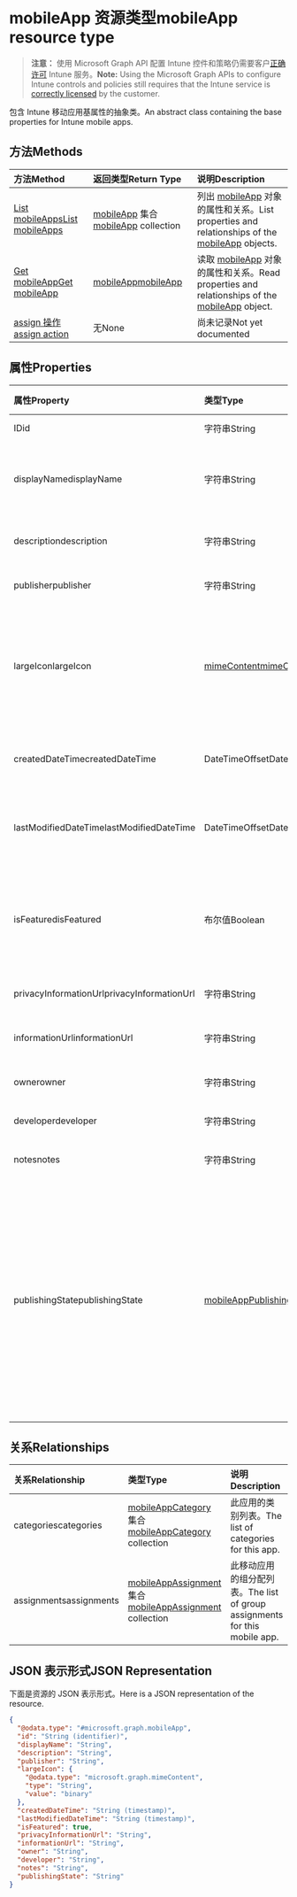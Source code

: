 # <a name="mobileapp-resource-type"></a><span data-ttu-id="efd6c-101">mobileApp 资源类型</span><span class="sxs-lookup"><span data-stu-id="efd6c-101">mobileApp resource type</span></span>

> <span data-ttu-id="efd6c-102">**注意：** 使用 Microsoft Graph API 配置 Intune 控件和策略仍需要客户[正确许可](https://go.microsoft.com/fwlink/?linkid=839381) Intune 服务。</span><span class="sxs-lookup"><span data-stu-id="efd6c-102">**Note:** Using the Microsoft Graph APIs to configure Intune controls and policies still requires that the Intune service is [correctly licensed](https://go.microsoft.com/fwlink/?linkid=839381) by the customer.</span></span>

<span data-ttu-id="efd6c-103">包含 Intune 移动应用基属性的抽象类。</span><span class="sxs-lookup"><span data-stu-id="efd6c-103">An abstract class containing the base properties for Intune mobile apps.</span></span>
## <a name="methods"></a><span data-ttu-id="efd6c-104">方法</span><span class="sxs-lookup"><span data-stu-id="efd6c-104">Methods</span></span>
|<span data-ttu-id="efd6c-105">方法</span><span class="sxs-lookup"><span data-stu-id="efd6c-105">Method</span></span>|<span data-ttu-id="efd6c-106">返回类型</span><span class="sxs-lookup"><span data-stu-id="efd6c-106">Return Type</span></span>|<span data-ttu-id="efd6c-107">说明</span><span class="sxs-lookup"><span data-stu-id="efd6c-107">Description</span></span>|
|:---|:---|:---|
|[<span data-ttu-id="efd6c-108">List mobileApps</span><span class="sxs-lookup"><span data-stu-id="efd6c-108">List mobileApps</span></span>](../api/intune_apps_mobileapp_list.md)|<span data-ttu-id="efd6c-109">[mobileApp](../resources/intune_apps_mobileapp.md) 集合</span><span class="sxs-lookup"><span data-stu-id="efd6c-109">[mobileApp](../resources/intune_apps_mobileapp.md) collection</span></span>|<span data-ttu-id="efd6c-110">列出 [mobileApp](../resources/intune_apps_mobileapp.md) 对象的属性和关系。</span><span class="sxs-lookup"><span data-stu-id="efd6c-110">List properties and relationships of the [mobileApp](../resources/intune_apps_mobileapp.md) objects.</span></span>|
|[<span data-ttu-id="efd6c-111">Get mobileApp</span><span class="sxs-lookup"><span data-stu-id="efd6c-111">Get mobileApp</span></span>](../api/intune_apps_mobileapp_get.md)|[<span data-ttu-id="efd6c-112">mobileApp</span><span class="sxs-lookup"><span data-stu-id="efd6c-112">mobileApp</span></span>](../resources/intune_apps_mobileapp.md)|<span data-ttu-id="efd6c-113">读取 [mobileApp](../resources/intune_apps_mobileapp.md) 对象的属性和关系。</span><span class="sxs-lookup"><span data-stu-id="efd6c-113">Read properties and relationships of the [mobileApp](../resources/intune_apps_mobileapp.md) object.</span></span>|
|[<span data-ttu-id="efd6c-114">assign 操作</span><span class="sxs-lookup"><span data-stu-id="efd6c-114">assign action</span></span>](../api/intune_apps_mobileapp_assign.md)|<span data-ttu-id="efd6c-115">无</span><span class="sxs-lookup"><span data-stu-id="efd6c-115">None</span></span>|<span data-ttu-id="efd6c-116">尚未记录</span><span class="sxs-lookup"><span data-stu-id="efd6c-116">Not yet documented</span></span>|

## <a name="properties"></a><span data-ttu-id="efd6c-117">属性</span><span class="sxs-lookup"><span data-stu-id="efd6c-117">Properties</span></span>
|<span data-ttu-id="efd6c-118">属性</span><span class="sxs-lookup"><span data-stu-id="efd6c-118">Property</span></span>|<span data-ttu-id="efd6c-119">类型</span><span class="sxs-lookup"><span data-stu-id="efd6c-119">Type</span></span>|<span data-ttu-id="efd6c-120">说明</span><span class="sxs-lookup"><span data-stu-id="efd6c-120">Description</span></span>|
|:---|:---|:---|
|<span data-ttu-id="efd6c-121">ID</span><span class="sxs-lookup"><span data-stu-id="efd6c-121">id</span></span>|<span data-ttu-id="efd6c-122">字符串</span><span class="sxs-lookup"><span data-stu-id="efd6c-122">String</span></span>|<span data-ttu-id="efd6c-123">实体的键。</span><span class="sxs-lookup"><span data-stu-id="efd6c-123">Key of the entity.</span></span>|
|<span data-ttu-id="efd6c-124">displayName</span><span class="sxs-lookup"><span data-stu-id="efd6c-124">displayName</span></span>|<span data-ttu-id="efd6c-125">字符串</span><span class="sxs-lookup"><span data-stu-id="efd6c-125">String</span></span>|<span data-ttu-id="efd6c-126">管理员提供或导入的应用标题。</span><span class="sxs-lookup"><span data-stu-id="efd6c-126">The admin provided or imported title of the app.</span></span>|
|<span data-ttu-id="efd6c-127">description</span><span class="sxs-lookup"><span data-stu-id="efd6c-127">description</span></span>|<span data-ttu-id="efd6c-128">字符串</span><span class="sxs-lookup"><span data-stu-id="efd6c-128">String</span></span>|<span data-ttu-id="efd6c-129">应用的说明。</span><span class="sxs-lookup"><span data-stu-id="efd6c-129">The description of the app.</span></span>|
|<span data-ttu-id="efd6c-130">publisher</span><span class="sxs-lookup"><span data-stu-id="efd6c-130">publisher</span></span>|<span data-ttu-id="efd6c-131">字符串</span><span class="sxs-lookup"><span data-stu-id="efd6c-131">String</span></span>|<span data-ttu-id="efd6c-132">应用的发布者。</span><span class="sxs-lookup"><span data-stu-id="efd6c-132">The publisher of the app.</span></span>|
|<span data-ttu-id="efd6c-133">largeIcon</span><span class="sxs-lookup"><span data-stu-id="efd6c-133">largeIcon</span></span>|[<span data-ttu-id="efd6c-134">mimeContent</span><span class="sxs-lookup"><span data-stu-id="efd6c-134">mimeContent</span></span>](../resources/intune_shared_mimecontent.md)|<span data-ttu-id="efd6c-135">要显示在应用详细信息中并用于图标上传的大图标。</span><span class="sxs-lookup"><span data-stu-id="efd6c-135">The large icon, to be displayed in the app details and used for upload of the icon.</span></span>|
|<span data-ttu-id="efd6c-136">createdDateTime</span><span class="sxs-lookup"><span data-stu-id="efd6c-136">createdDateTime</span></span>|<span data-ttu-id="efd6c-137">DateTimeOffset</span><span class="sxs-lookup"><span data-stu-id="efd6c-137">DateTimeOffset</span></span>|<span data-ttu-id="efd6c-138">创建应用的日期和时间。</span><span class="sxs-lookup"><span data-stu-id="efd6c-138">The date and time the app was created.</span></span>|
|<span data-ttu-id="efd6c-139">lastModifiedDateTime</span><span class="sxs-lookup"><span data-stu-id="efd6c-139">lastModifiedDateTime</span></span>|<span data-ttu-id="efd6c-140">DateTimeOffset</span><span class="sxs-lookup"><span data-stu-id="efd6c-140">DateTimeOffset</span></span>|<span data-ttu-id="efd6c-141">上次修改应用的日期和时间。</span><span class="sxs-lookup"><span data-stu-id="efd6c-141">The date and time the app was last modified.</span></span>|
|<span data-ttu-id="efd6c-142">isFeatured</span><span class="sxs-lookup"><span data-stu-id="efd6c-142">isFeatured</span></span>|<span data-ttu-id="efd6c-143">布尔值</span><span class="sxs-lookup"><span data-stu-id="efd6c-143">Boolean</span></span>|<span data-ttu-id="efd6c-144">指示应用是否被管理员标记为特色的值。</span><span class="sxs-lookup"><span data-stu-id="efd6c-144">The value indicating whether the app is marked as featured by the admin.</span></span>|
|<span data-ttu-id="efd6c-145">privacyInformationUrl</span><span class="sxs-lookup"><span data-stu-id="efd6c-145">privacyInformationUrl</span></span>|<span data-ttu-id="efd6c-146">字符串</span><span class="sxs-lookup"><span data-stu-id="efd6c-146">String</span></span>|<span data-ttu-id="efd6c-147">隐私声明 Url。</span><span class="sxs-lookup"><span data-stu-id="efd6c-147">The privacy statement Url.</span></span>|
|<span data-ttu-id="efd6c-148">informationUrl</span><span class="sxs-lookup"><span data-stu-id="efd6c-148">informationUrl</span></span>|<span data-ttu-id="efd6c-149">字符串</span><span class="sxs-lookup"><span data-stu-id="efd6c-149">String</span></span>|<span data-ttu-id="efd6c-150">详细信息 Url。</span><span class="sxs-lookup"><span data-stu-id="efd6c-150">The more information Url.</span></span>|
|<span data-ttu-id="efd6c-151">owner</span><span class="sxs-lookup"><span data-stu-id="efd6c-151">owner</span></span>|<span data-ttu-id="efd6c-152">字符串</span><span class="sxs-lookup"><span data-stu-id="efd6c-152">String</span></span>|<span data-ttu-id="efd6c-153">应用的所有者。</span><span class="sxs-lookup"><span data-stu-id="efd6c-153">The owner of the app.</span></span>|
|<span data-ttu-id="efd6c-154">developer</span><span class="sxs-lookup"><span data-stu-id="efd6c-154">developer</span></span>|<span data-ttu-id="efd6c-155">字符串</span><span class="sxs-lookup"><span data-stu-id="efd6c-155">String</span></span>|<span data-ttu-id="efd6c-156">应用的开发者。</span><span class="sxs-lookup"><span data-stu-id="efd6c-156">The developer of the app.</span></span>|
|<span data-ttu-id="efd6c-157">notes</span><span class="sxs-lookup"><span data-stu-id="efd6c-157">notes</span></span>|<span data-ttu-id="efd6c-158">字符串</span><span class="sxs-lookup"><span data-stu-id="efd6c-158">String</span></span>|<span data-ttu-id="efd6c-159">应用的备注。</span><span class="sxs-lookup"><span data-stu-id="efd6c-159">Notes for the app.</span></span>|
|<span data-ttu-id="efd6c-160">publishingState</span><span class="sxs-lookup"><span data-stu-id="efd6c-160">publishingState</span></span>|[<span data-ttu-id="efd6c-161">mobileAppPublishingState</span><span class="sxs-lookup"><span data-stu-id="efd6c-161">mobileAppPublishingState</span></span>](../resources/intune_apps_mobileapppublishingstate.md)|<span data-ttu-id="efd6c-p101">应用的发布状态。除非应用已发布，否则无法分配应用。可取值为：`notPublished`、`processing`、`published`。</span><span class="sxs-lookup"><span data-stu-id="efd6c-p101">The publishing state for the app. The app cannot be assigned unless the app is published. The possible values are: `notPublished`, `processing`, `published`.</span></span>|

## <a name="relationships"></a><span data-ttu-id="efd6c-165">关系</span><span class="sxs-lookup"><span data-stu-id="efd6c-165">Relationships</span></span>
|<span data-ttu-id="efd6c-166">关系</span><span class="sxs-lookup"><span data-stu-id="efd6c-166">Relationship</span></span>|<span data-ttu-id="efd6c-167">类型</span><span class="sxs-lookup"><span data-stu-id="efd6c-167">Type</span></span>|<span data-ttu-id="efd6c-168">说明</span><span class="sxs-lookup"><span data-stu-id="efd6c-168">Description</span></span>|
|:---|:---|:---|
|<span data-ttu-id="efd6c-169">categories</span><span class="sxs-lookup"><span data-stu-id="efd6c-169">categories</span></span>|<span data-ttu-id="efd6c-170">[mobileAppCategory](../resources/intune_apps_mobileappcategory.md) 集合</span><span class="sxs-lookup"><span data-stu-id="efd6c-170">[mobileAppCategory](../resources/intune_apps_mobileappcategory.md) collection</span></span>|<span data-ttu-id="efd6c-171">此应用的类别列表。</span><span class="sxs-lookup"><span data-stu-id="efd6c-171">The list of categories for this app.</span></span>|
|<span data-ttu-id="efd6c-172">assignments</span><span class="sxs-lookup"><span data-stu-id="efd6c-172">assignments</span></span>|<span data-ttu-id="efd6c-173">[mobileAppAssignment](../resources/intune_apps_mobileappassignment.md) 集合</span><span class="sxs-lookup"><span data-stu-id="efd6c-173">[mobileAppAssignment](../resources/intune_apps_mobileappassignment.md) collection</span></span>|<span data-ttu-id="efd6c-174">此移动应用的组分配列表。</span><span class="sxs-lookup"><span data-stu-id="efd6c-174">The list of group assignments for this mobile app.</span></span>|

## <a name="json-representation"></a><span data-ttu-id="efd6c-175">JSON 表示形式</span><span class="sxs-lookup"><span data-stu-id="efd6c-175">JSON Representation</span></span>
<span data-ttu-id="efd6c-176">下面是资源的 JSON 表示形式。</span><span class="sxs-lookup"><span data-stu-id="efd6c-176">Here is a JSON representation of the resource.</span></span>
<!--{
  "blockType": "resource",
  "baseType": "microsoft.graph.entity",
  "keyProperty": "id",
  "@odata.type": "microsoft.graph.mobileApp"
}-->
``` json
{
  "@odata.type": "#microsoft.graph.mobileApp",
  "id": "String (identifier)",
  "displayName": "String",
  "description": "String",
  "publisher": "String",
  "largeIcon": {
    "@odata.type": "microsoft.graph.mimeContent",
    "type": "String",
    "value": "binary"
  },
  "createdDateTime": "String (timestamp)",
  "lastModifiedDateTime": "String (timestamp)",
  "isFeatured": true,
  "privacyInformationUrl": "String",
  "informationUrl": "String",
  "owner": "String",
  "developer": "String",
  "notes": "String",
  "publishingState": "String"
}
```








